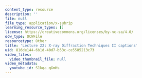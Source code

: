 ```yaml
---
content_type: resource
description: ''
file: null
file_type: application/x-subrip
learning_resource_types: []
license: https://creativecommons.org/licenses/by-nc-sa/4.0/
ocw_type: OCWFile
resourcetype: Other
title: 'Lecture 22: X-ray Diffraction Techniques II captions'
uid: 816de144-6b1d-40d7-b53c-ce5585213c73
video_files:
  video_thumbnail_file: null
video_metadata:
  youtube_id: S1kqa_qGmHs
---
```


